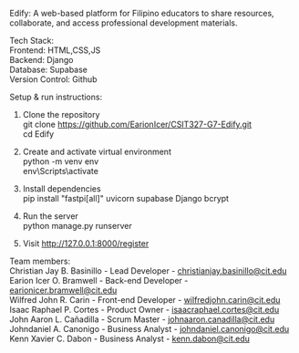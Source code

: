 Edify: A web-based platform for Filipino educators to share resources,
collaborate, and access professional development materials.

Tech Stack:  
Frontend: HTML,CSS,JS  
Backend: Django  
Database: Supabase  
Version Control: Github  

Setup & run instructions:  
1. Clone the repository  
  git clone https://github.com/EarionIcer/CSIT327-G7-Edify.git  
  cd Edify  
  
2. Create and activate virtual environment  
  python -m venv env  
  env\Scripts\activate  
  
3. Install dependencies  
  pip install "fastpi[all]" uvicorn supabase Django bcrypt  
  
4. Run the server  
  python manage.py runserver  
  
5. Visit http://127.0.0.1:8000/register  

Team members:  
  Christian Jay B. Basinillo - Lead Developer - christianjay.basinillo@cit.edu  
  Earion Icer O. Bramwell - Back-end Developer - earionicer.bramwell@cit.edu  
  Wilfred John R. Carin - Front-end Developer - wilfredjohn.carin@cit.edu  
  Isaac Raphael P. Cortes - Product Owner - isaacraphael.cortes@cit.edu  
  John Aaron L. Cañadilla - Scrum Master - johnaaron.canadilla@cit.edu  
  Johndaniel A. Canonigo - Business Analyst - johndaniel.canonigo@cit.edu  
  Kenn Xavier C. Dabon - Business Analyst - kenn.dabon@cit.edu  
